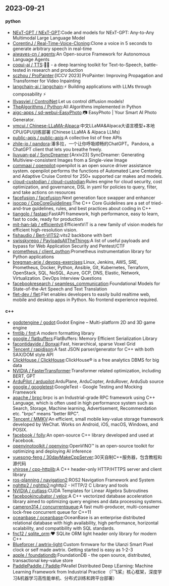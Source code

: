 ## 2023-09-21

#### python
* [NExT-GPT / NExT-GPT](https://github.com/NExT-GPT/NExT-GPT):Code and models for NExT-GPT: Any-to-Any Multimodal Large Language Model
* [CorentinJ / Real-Time-Voice-Cloning](https://github.com/CorentinJ/Real-Time-Voice-Cloning):Clone a voice in 5 seconds to generate arbitrary speech in real-time
* [aiwaves-cn / agents](https://github.com/aiwaves-cn/agents):An Open-source Framework for Autonomous Language Agents
* [coqui-ai / TTS](https://github.com/coqui-ai/TTS):🐸💬 - a deep learning toolkit for Text-to-Speech, battle-tested in research and production
* [sczhou / ProPainter](https://github.com/sczhou/ProPainter):[ICCV 2023] ProPainter: Improving Propagation and Transformer for Video Inpainting
* [langchain-ai / langchain](https://github.com/langchain-ai/langchain):⚡ Building applications with LLMs through composability ⚡
* [lllyasviel / ControlNet](https://github.com/lllyasviel/ControlNet):Let us control diffusion models!
* [TheAlgorithms / Python](https://github.com/TheAlgorithms/Python):All Algorithms implemented in Python
* [aigc-apps / sd-webui-EasyPhoto](https://github.com/aigc-apps/sd-webui-EasyPhoto):📷 EasyPhoto | Your Smart AI Photo Generator.
* [ymcui / Chinese-LLaMA-Alpaca](https://github.com/ymcui/Chinese-LLaMA-Alpaca):中文LLaMA&Alpaca大语言模型+本地CPU/GPU训练部署 (Chinese LLaMA & Alpaca LLMs)
* [public-apis / public-apis](https://github.com/public-apis/public-apis):A collective list of free APIs
* [zhile-io / pandora](https://github.com/zhile-io/pandora):潘多拉，一个让你呼吸顺畅的ChatGPT。Pandora, a ChatGPT client that lets you breathe freely.
* [liuyuan-pal / SyncDreamer](https://github.com/liuyuan-pal/SyncDreamer):[Arxiv23] SyncDreamer: Generating Multiview-consistent Images from a Single-view Image
* [commaai / openpilot](https://github.com/commaai/openpilot):openpilot is an open source driver assistance system. openpilot performs the functions of Automated Lane Centering and Adaptive Cruise Control for 250+ supported car makes and models.
* [cloud-custodian / cloud-custodian](https://github.com/cloud-custodian/cloud-custodian):Rules engine for cloud security, cost optimization, and governance, DSL in yaml for policies to query, filter, and take actions on resources
* [facefusion / facefusion](https://github.com/facefusion/facefusion):Next generation face swapper and enhancer
* [isocpp / CppCoreGuidelines](https://github.com/isocpp/CppCoreGuidelines):The C++ Core Guidelines are a set of tried-and-true guidelines, rules, and best practices about coding in C++
* [tiangolo / fastapi](https://github.com/tiangolo/fastapi):FastAPI framework, high performance, easy to learn, fast to code, ready for production
* [mit-han-lab / efficientvit](https://github.com/mit-han-lab/efficientvit):EfficientViT is a new family of vision models for efficient high-resolution vision.
* [fishaudio / Bert-VITS2](https://github.com/fishaudio/Bert-VITS2):vits2 backbone with bert
* [swisskyrepo / PayloadsAllTheThings](https://github.com/swisskyrepo/PayloadsAllTheThings):A list of useful payloads and bypass for Web Application Security and Pentest/CTF
* [prometheus / client_python](https://github.com/prometheus/client_python):Prometheus instrumentation library for Python applications
* [bregman-arie / devops-exercises](https://github.com/bregman-arie/devops-exercises):Linux, Jenkins, AWS, SRE, Prometheus, Docker, Python, Ansible, Git, Kubernetes, Terraform, OpenStack, SQL, NoSQL, Azure, GCP, DNS, Elastic, Network, Virtualization. DevOps Interview Questions
* [facebookresearch / seamless_communication](https://github.com/facebookresearch/seamless_communication):Foundational Models for State-of-the-Art Speech and Text Translation
* [flet-dev / flet](https://github.com/flet-dev/flet):Flet enables developers to easily build realtime web, mobile and desktop apps in Python. No frontend experience required.

#### c++
* [godotengine / godot](https://github.com/godotengine/godot):Godot Engine – Multi-platform 2D and 3D game engine
* [fmtlib / fmt](https://github.com/fmtlib/fmt):A modern formatting library
* [google / flatbuffers](https://github.com/google/flatbuffers):FlatBuffers: Memory Efficient Serialization Library
* [facontidavide / Bonxai](https://github.com/facontidavide/Bonxai):Fast, hierarchical, sparse Voxel Grid
* [Tencent / rapidjson](https://github.com/Tencent/rapidjson):A fast JSON parser/generator for C++ with both SAX/DOM style API
* [ClickHouse / ClickHouse](https://github.com/ClickHouse/ClickHouse):ClickHouse® is a free analytics DBMS for big data
* [NVIDIA / FasterTransformer](https://github.com/NVIDIA/FasterTransformer):Transformer related optimization, including BERT, GPT
* [ArduPilot / ardupilot](https://github.com/ArduPilot/ardupilot):ArduPlane, ArduCopter, ArduRover, ArduSub source
* [google / googletest](https://github.com/google/googletest):GoogleTest - Google Testing and Mocking Framework
* [apache / brpc](https://github.com/apache/brpc):brpc is an Industrial-grade RPC framework using C++ Language, which is often used in high performance system such as Search, Storage, Machine learning, Advertisement, Recommendation etc. "brpc" means "better RPC".
* [Tencent / MMKV](https://github.com/Tencent/MMKV):An efficient, small mobile key-value storage framework developed by WeChat. Works on Android, iOS, macOS, Windows, and POSIX.
* [facebook / folly](https://github.com/facebook/folly):An open-source C++ library developed and used at Facebook.
* [openvinotoolkit / openvino](https://github.com/openvinotoolkit/openvino):OpenVINO™ is an open-source toolkit for optimizing and deploying AI inference
* [yuesong-feng / 30dayMakeCppServer](https://github.com/yuesong-feng/30dayMakeCppServer):30天自制C++服务器，包含教程和源代码
* [yhirose / cpp-httplib](https://github.com/yhirose/cpp-httplib):A C++ header-only HTTP/HTTPS server and client library
* [ros-planning / navigation2](https://github.com/ros-planning/navigation2):ROS2 Navigation Framework and System
* [nghttp2 / nghttp2](https://github.com/nghttp2/nghttp2):nghttp2 - HTTP/2 C Library and tools
* [NVIDIA / cutlass](https://github.com/NVIDIA/cutlass):CUDA Templates for Linear Algebra Subroutines
* [facebookincubator / velox](https://github.com/facebookincubator/velox):A C++ vectorized database acceleration library aimed to optimizing query engines and data processing systems.
* [cameron314 / concurrentqueue](https://github.com/cameron314/concurrentqueue):A fast multi-producer, multi-consumer lock-free concurrent queue for C++11
* [oceanbase / oceanbase](https://github.com/oceanbase/oceanbase):OceanBase is an enterprise distributed relational database with high availability, high performance, horizontal scalability, and compatibility with SQL standards.
* [fnc12 / sqlite_orm](https://github.com/fnc12/sqlite_orm):❤️ SQLite ORM light header only library for modern C++
* [Blueforcer / awtrix-light](https://github.com/Blueforcer/awtrix-light):Custom firmware for the Ulanzi Smart Pixel clock or self made awtrix. Getting started is easy as 1-2-3
* [apple / foundationdb](https://github.com/apple/foundationdb):FoundationDB - the open source, distributed, transactional key-value store
* [PaddlePaddle / Paddle](https://github.com/PaddlePaddle/Paddle):PArallel Distributed Deep LEarning: Machine Learning Framework from Industrial Practice （『飞桨』核心框架，深度学习&机器学习高性能单机、分布式训练和跨平台部署）
